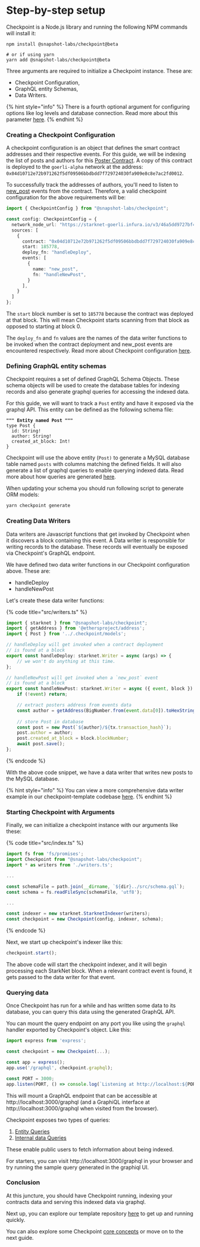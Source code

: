 # Step-by-step setup

Checkpoint is a Node.js library and running the following NPM commands will install it:

```
npm install @snapshot-labs/checkpoint@beta

# or if using yarn
yarn add @snapshot-labs/checkpoint@beta
```

Three arguments are required to initialize a Checkpoint instance. These are:

* Checkpoint Configuration,
* GraphQL entity Schemas,
* Data Writers.

{% hint style="info" %}
There is a fourth optional argument for configuring options like log levels and database connection. Read more about this parameter [here](advanced-options.md).
{% endhint %}

### Creating a Checkpoint Configuration

A checkpoint configuration is an object that defines the smart contract addresses and their respective events. For this guide, we will be indexing the list of posts and authors for this [Poster Contract](https://github.com/snapshot-labs/starknet-poster/blob/master/contracts/Poster.cairo). A copy of this contract is deployed to the `goerli-alpha` network at the address: `0x04d10712e72b971262f5df09506bbdbdd7f729724030fa909e8c8e7ac2fd0012`.

To successfully track the addresses of authors, you'll need to listen to [new\_post](https://github.com/snapshot-labs/starknet-poster/blob/master/contracts/Poster.cairo#L7) events from the contract. Therefore, a valid checkpoint configuration for the above requirements will be:

```typescript
import { CheckpointConfig } from "@snapshot-labs/checkpoint";

const config: CheckpointConfig = {
  network_node_url: "https://starknet-goerli.infura.io/v3/46a5dd9727bf48d4a132672d3f376146",
  sources: [
    {
      contract: "0x04d10712e72b971262f5df09506bbdbdd7f729724030fa909e8c8e7ac2fd0012",
      start: 185778,
      deploy_fn: "handleDeploy",
      events: [
        {
          name: "new_post",
          fn: "handleNewPost",
        }
      ],
    }
  ]
};
```

The `start` block number is set to `185778` because the contract was deployed at that block. This will mean Checkpoint starts scanning from that block as opposed to starting at block 0.

The `deploy_fn` and `fn` values are the names of the data writer functions to be invoked when the contract deployment and new\_post events are encountered respectively. Read more about Checkpoint configuration [here](../core-concepts/checkpoint-configuration.md).

### Defining GraphQL entity schemas

Checkpoint requires a set of defined GraphQL Schema Objects. These schema objects will be used to create the database tables for indexing records and also generate graphql queries for accessing the indexed data.

For this guide, we will want to track a `Post` entity and have it exposed via the graphql API. This entity can be defined as the following schema file:

<pre class="language-graphql" data-title="src/schema.gql"><code class="lang-graphql"><strong>""" Entity named Post """
</strong>type Post {
  id: String!
  author: String!
  created_at_block: Int!
}
</code></pre>

Checkpoint will use the above entity (`Post)` to generate a MySQL database table named `posts` with columns matching the defined fields. It will also generate a list of graphql queries to enable querying indexed data. Read more about how queries are generated [here](../core-concepts/entity-schema.md#query-generation).

When updating your schema you should run following script to generate ORM models:

```sh
yarn checkpoint generate
```

### Creating Data Writers

Data writers are Javascript functions that get invoked by Checkpoint when it discovers a block containing this event. A Data writer is responsible for writing records to the database. These records will eventually be exposed via Checkpoint's GraphQL endpoint.

We have defined two data writer functions in our Checkpoint configuration above. These are:

* handleDeploy
* handleNewPost

Let's create these data writer functions:

{% code title="src/writers.ts" %}
```typescript
import { starknet } from "@snapshot-labs/checkpoint";
import { getAddress } from '@ethersproject/address';
import { Post } from '../.checkpoint/models';

// handleDeploy will get invoked when a contract deployment
// is found at a block
export const handleDeploy: starknet.Writer = async (args) => {
    // we won't do anything at this time.
};

// handleNewPost will get invoked when a `new_post` event
// is found at a block
export const handleNewPost: starknet.Writer = async ({ event, block }) => {
    if (!event) return;

    // extract posters address from events data
    const author = getAddress(BigNumber.from(event.data[0]).toHexString());
    
    // store Post in database
    const post = new Post(`${author}/${tx.transaction_hash}`);
    post.author = author;
    post.created_at_block = block.blockNumber;
    await post.save();
};
```
{% endcode %}

With the above code snippet, we have a data writer that writes new posts to the MySQL database.

{% hint style="info" %}
You can view a more comprehensive data writer example in our checkpoint-template codebase [here](https://github.com/snapshot-labs/checkpoint-template/blob/master/src/writers.ts).
{% endhint %}

### Starting Checkpoint with Arguments

Finally, we can initialize a checkpoint instance with our arguments like these:

{% code title="src/index.ts" %}
```typescript
import fs from 'fs/promises';
import Checkpoint from "@snapshot-labs/checkpoint";
import * as writers from './writers.ts';

...

const schemaFile = path.join(__dirname, `${dir}../src/schema.gql`);
const schema = fs.readFileSync(schemaFile, 'utf8');

...

const indexer = new starknet.StarknetIndexer(writers);
const checkpoint = new Checkpoint(config, indexer, schema);
```
{% endcode %}

Next, we start up checkpoint's indexer like this:

```typescript
checkpoint.start();
```

The above code will start the checkpoint indexer, and it will begin processing each StarkNet block. When a relevant contract event is found, it gets passed to the data writer for that event.

### Querying data

Once Checkpoint has run for a while and has written some data to its database, you can query this data using the generated GraphQL API.

You can mount the query endpoint on any port you like using the `graphql` handler exported by Checkpoint's object. Like this:

```typescript
import express from 'express';

const checkpoint = new Checkpoint(...);

const app = express();
app.use('/graphql', checkpoint.graphql);

const PORT = 3000;
app.listen(PORT, () => console.log(`Listening at http://localhost:${PORT}`));
```

This will mount a GraphQL endpoint that can be accessible at http://localhost:3000/graphql (and a GraphiQL interface at http://localhost:3000/graphql when visited from the browser).&#x20;

Checkpoint exposes two types of queries:&#x20;

1. [Entity Queries](../core-concepts/entity-schema.md#query-generation)
2. [Internal data Queries](../core-concepts/internal-data-query.md)

These enable public users to fetch information about being indexed.

For starters, you can visit http://localhost:3000/graphql in your browser and try running the sample query generated in the graphiql UI.

### Conclusion

At this juncture, you should have Checkpoint running, indexing your contracts data and serving this indexed data via graphql.&#x20;

Next up, you can explore our template repository [here](https://github.com/snapshot-labs/checkpoint-template) to get up and running quickly.

You can also explore some Checkpoint [core concepts](broken-reference) or move on to the next guide.

